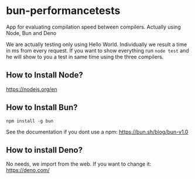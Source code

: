 # bun-performancetests
App for evaluating compilation speed between compilers. Actually using Node, Bun and Deno 

We are actually testing only using Hello World. Individually we result a time in ms from every request. If you want to show everything run `node test` and he will show to you a test in same time using the three compilers.

## How to Install Node?
https://nodejs.org/en

## How to Install Bun?
```shell 
npm install -g bun
```
See the documentation if you dont use a npm: https://bun.sh/blog/bun-v1.0

## How to install Deno?
No needs, we import from the web. If you want to change it: https://deno.com/
